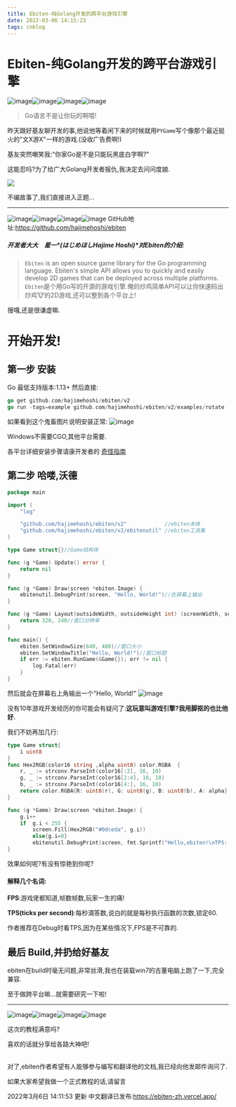 ```yaml
---
title: Ebiten-纯Golang开发的跨平台游戏引擎
date: 2022-03-06 14:15:23
tags: cnblog
---
```

# Ebiten-纯Golang开发的跨平台游戏引擎

![image](https://img2020.cnblogs.com/blog/2504569/202109/2504569-20210919170022592-1494508011.png)![image](https://img2020.cnblogs.com/blog/2504569/202109/2504569-20210919170027458-2062566260.png)![image](https://img2020.cnblogs.com/blog/2504569/202109/2504569-20210919170028443-1690618928.png)![image](https://img2020.cnblogs.com/blog/2504569/202109/2504569-20210919170029728-1551031430.png)


> <p>Go语言不是让你玩的啊喂!</p>

昨天跟好基友聊开发的事,他说他等着闲下来的时候就用`PYGame`写个像那个最近挺火的"文X游X"一样的游戏.(没收广告费啊!)

基友突然嘲笑我:"你家Go是不是只能玩黑底白字啊?"

这能忍吗?为了给广大Golang开发者报仇,我决定去问问度娘.


![](https://img2020.cnblogs.com/blog/2504569/202109/2504569-20210919160526035-507823600.png)

不编故事了,我们直接进入正题...

------------
![image](https://img2020.cnblogs.com/blog/2504569/202109/2504569-20210919170022592-1494508011.png)![image](https://img2020.cnblogs.com/blog/2504569/202109/2504569-20210919170027458-2062566260.png)![image](https://img2020.cnblogs.com/blog/2504569/202109/2504569-20210919170028443-1690618928.png)![image](https://img2020.cnblogs.com/blog/2504569/202109/2504569-20210919170029728-1551031430.png)
GitHub地址:https://github.com/hajimehoshi/ebiten

##### 开发者大大　星一*(はじめほしHajime Hoshi)*对Ebiten的介绍:
> `Ebiten` is an open source game library for the Go programming language. Ebiten's simple API allows you to quickly and easily develop 2D games that can be deployed across multiple platforms.
`Ebiten`是个用Go写的开源的游戏引擎.俺的炒鸡简单API可以让你快速码出炒鸡🐮的2D游戏,还可以整到各个平台上!

搜嘎,还是很谦虚嘛.

# 开始开发!

## 第一步 安装
Go 最低支持版本:1.13+
然后直接:
```go
go get github.com/hajimehoshi/ebiten/v2
go run -tags=example github.com/hajimehoshi/ebiten/v2/examples/rotate
```
如果看到这个鬼畜图片说明安装正常:
![image](https://img2020.cnblogs.com/blog/2504569/202109/2504569-20210919160611092-1457481026.png)


Windows不需要CGO,其他平台需要.

各平台详细安装步骤请康开发者的 [奇怪指南](https://ebiten.org/documents/install.html)

## 第二步 哈喽,沃德

```go
package main

import (
	"log"

	"github.com/hajimehoshi/ebiten/v2"            //ebiten本体
	"github.com/hajimehoshi/ebiten/v2/ebitenutil" //ebiten工具集
)

type Game struct{}//Game结构体

func (g *Game) Update() error {
	return nil
}

func (g *Game) Draw(screen *ebiten.Image) {
	ebitenutil.DebugPrint(screen, "Hello, World!")//在屏幕上输出
}

func (g *Game) Layout(outsideWidth, outsideHeight int) (screenWidth, screenHeight int) {
	return 320, 240//窗口分辨率
}

func main() {
	ebiten.SetWindowSize(640, 480)//窗口大小
	ebiten.SetWindowTitle("Hello, World!")//窗口标题
	if err := ebiten.RunGame(&Game{}); err != nil {
		log.Fatal(err)
	}
}
```
然后就会在屏幕右上角输出一个"Hello, World!"
![image](https://img2020.cnblogs.com/blog/2504569/202109/2504569-20210919160906063-31469661.png)

没有10年游戏开发经历的你可能会有疑问了:**这玩意叫游戏引擎?我用脚抠的也比他好.**

我们不妨再加几行:
```go
type Game struct{
	i uint8
}
func Hex2RGB(color16 string ,alpha uint8) color.RGBA  {
	r, _ := strconv.ParseInt(color16[:2], 16, 10)
	g, _ := strconv.ParseInt(color16[2:4], 16, 18)
	b, _ := strconv.ParseInt(color16[4:], 16, 10)
	return color.RGBA{R: uint8(r), G: uint8(g), B: uint8(b), A: alpha}
}

func (g *Game) Draw(screen *ebiten.Image) {
	g.i++
	if  g.i < 255 {
		screen.Fill(Hex2RGB("#0dceda", g.i))
		else{g.i=0}
		ebitenutil.DebugPrint(screen, fmt.Sprintf("Hello,ebiten!\nTPS: %0.2f\nFPS: %0.2f", ebiten.CurrentTPS(),ebiten.CurrentFPS()))
}
```
效果如何呢?有没有惊艳到你呢?

#### 解释几个名词:

**FPS**:游戏佬都知道,帧数帧数,玩家一生的痛!

**TPS(ticks per second)**:每秒滴答数,说白的就是每秒执行函数的次数,锁定60.

作者推荐在Debug时看TPS,因为在某些情况下,FPS是不可靠的.

## 最后 Build,并扔给好基友

ebiten在build时毫无问题,非常丝滑,我也在装载win7的古董电脑上跑了一下,完全兼容.

至于做跨平台嘛...就需要研究一下啦!



------------
![image](https://img2020.cnblogs.com/blog/2504569/202109/2504569-20210919170022592-1494508011.png)![image](https://img2020.cnblogs.com/blog/2504569/202109/2504569-20210919170027458-2062566260.png)![image](https://img2020.cnblogs.com/blog/2504569/202109/2504569-20210919170028443-1690618928.png)![image](https://img2020.cnblogs.com/blog/2504569/202109/2504569-20210919170029728-1551031430.png)

这次的教程满意吗?

喜欢的话就分享给各路大神吧!

<br>
对了,ebiten作者希望有人能够参与编写和翻译他的文档,我已经向他发邮件询问了.

如果大家希望我做一个正式教程的话,请留言

2022年3月6日 14:11:53 更新 中文翻译已发布:https://ebiten-zh.vercel.app/
